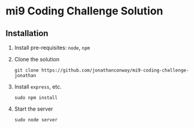mi9 Coding Challenge Solution
=============================

Installation
------------

1. Install pre-requisites: `node`, `npm`

2. Clone the solution

	`git clone https://github.com/jonathanconway/mi9-coding-challenge-jonathan`

3. Install `express`, etc.

	`sudo npm install`

4. Start the server

	`sudo node server`